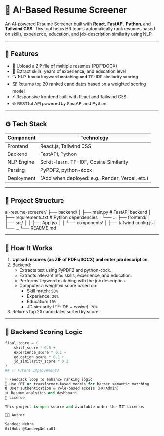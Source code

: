 # 🧠 AI-Based Resume Screener

An AI-powered Resume Screener built with **React**, **FastAPI**, **Python**, and **Tailwind CSS**. This tool helps HR teams automatically rank resumes based on skills, experience, education, and job-description similarity using NLP.

---

## 🚀 Features

- 📄 Upload a ZIP file of multiple resumes (PDF/DOCX)
- 🧠 Extract skills, years of experience, and education level
- 🔍 NLP-based keyword matching and TF-IDF similarity scoring
- 🏆 Returns top 20 ranked candidates based on a weighted scoring model
- ⚡ Responsive frontend built with React and Tailwind CSS
- 🌐 RESTful API powered by FastAPI and Python

---

## ⚙️ Tech Stack

| Component  | Technology |
|------------|------------|
| Frontend   | React.js, Tailwind CSS |
| Backend    | FastAPI, Python |
| NLP Engine | Scikit-learn, TF-IDF, Cosine Similarity |
| Parsing    | PyPDF2, python-docx |
| Deployment | (Add when deployed: e.g., Render, Vercel, etc.) |

---

## 📁 Project Structure
ai-resume-screener/
├── backend/
│ ├── main.py # FastAPI backend
│ ├── requirements.txt # Python dependencies
│ └── ...
├── frontend/
│ ├── src/
│ │ ├── App.jsx
│ │ └── components/
│ ├── tailwind.config.js
│ └── ...
└── README.md


---

## 🧪 How It Works

1. **Upload resumes (as ZIP of PDFs/DOCX) and enter job description**.
2. Backend:
   - Extracts text using PyPDF2 and python-docx.
   - Extracts relevant info: skills, experience, and education.
   - Performs keyword matching with the job description.
   - Computes a weighted score based on:
     - Skill match: `50%`
     - Experience: `20%`
     - Education: `10%`
     - JD similarity (TF-IDF + cosine): `20%`
3. Returns top 20 candidates sorted by score.

---

## 🧠 Backend Scoring Logic

```python
final_score = (
    skill_score * 0.5 +
    experience_score * 0.2 +
    education_score * 0.1 +
    jd_similarity_score * 0.2
)
## 📈 Future Improvements

🔁 Feedback loop to enhance ranking logic
🤖 Use GPT or transformer-based models for better semantic matching
🔒 User authentication & role-based access (HR/Admin)
📊 Resume analytics and dashboard
📃 License

This project is open-source and available under the MIT License.

👨‍💻 Author

Sandeep Nehra
GitHub: @SandeepNehra01



